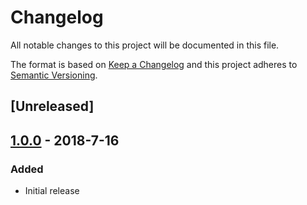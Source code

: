 # Changelog
All notable changes to this project will be documented in this file.

The format is based on [Keep a Changelog](http://keepachangelog.com/en/1.0.0/)
and this project adheres to [Semantic Versioning](http://semver.org/spec/v2.0.0.html).

## [Unreleased]

## [1.0.0](https://github.com/cyberark/conjur-google-cloud-launcher/releases/tag/v1.0.0) - 2018-7-16
### Added
- Initial release
